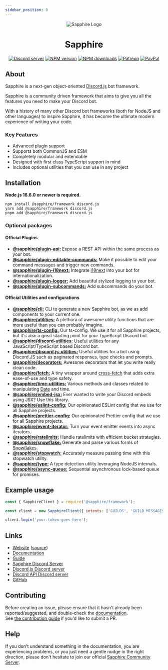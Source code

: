 ```yaml
---
sidebar_position: 0
---
```


<div align="center">

![Sapphire Logo](https://cdn.skyra.pw/gh-assets/sapphire-banner.png)

# Sapphire

[![Discord server](https://img.shields.io/discord/737141877803057244?color=5865F2&logo=discord&logoColor=white)](https://discord.gg/djs)
[![NPM version](https://img.shields.io/npm/v/@sapphire/framework?color=crimson&label=NPM%20Version&logo=npm)](https://www.npmjs.com/package/@favware/graphql-pokemon)
[![NPM downloads](https://img.shields.io/npm/dt/@sapphire/framework.svg?label=NPM%20Downloads&logo=npm)](https://www.npmjs.com/package/@sapphire/framework)
[![Patreon](https://img.shields.io/badge/patreon-donate-brightgreen.svg?label=Patreon&logo=patreon&colorB=F96854&style=flat-square&link=https://sapphirejs.dev/patreon)](https://sapphirejs.dev/patreon)
[![PayPal](https://img.shields.io/badge/paypal-donate-brightgreen.svg?label=Paypal&logo=paypal&colorB=00457C&style=flat-square&link=https://sapphirejs.dev/paypal)](https://sapphirejs.dev/paypal)

</div>

## About

Sapphire is a next-gen object-oriented [Discord.js](https://discord.js.org/) bot framework.

Sapphire is a community driven framework that aims to give you all the features you need to make your Discord bot.

With a history of many other Discord bot frameworks (both for NodeJS and other languages) to inspire Sapphire, it has become the ultimate modern experience of writing your code.

### Key Features

- Advanced plugin support
- Supports both CommonJS and ESM
- Completely modular and extendable
- Designed with first class TypeScript support in mind
- Includes optional utilities that you can use in any project

## Installation

**Node.js 16.6.0 or newer is required.**  

```sh-session
npm install @sapphire/framework discord.js
yarn add @sapphire/framework discord.js
pnpm add @sapphire/framework discord.js
```

### Optional packages

#### Official Plugins

- [**@sapphire/plugin-api:**](https://www.npmjs.com/package/@sapphire/plugin-api) Expose a REST API within the same process as your bot.
- [**@sapphire/plugin-editable-commands:**](https://www.npmjs.com/package/@sapphire/plugin-editable-commands) Make it possible to edit your command messages and trigger new commands.
- [**@sapphire/plugin-i18next:**](https://www.npmjs.com/package/@sapphire/plugin-i18next) Integrate [i18next](https://i18next.com) into your bot for internationalization.
- [**@sapphire/plugin-logger:**](https://www.npmjs.com/package/@sapphire/plugin-logger) Add beautiful stylized logging to your bot.
- [**@sapphire/plugin-subcommands:**](https://www.npmjs.com/package/@sapphire/plugin-subcommands) Add subcommands do your bot.

#### Official Utilities and configurations

- [**@sapphire/cli:**](https://www.npmjs.com/package/@sapphire/cli) CLI to generate a new Sapphire bot, as we as add components to your current one.
- [**@sapphire/utilities:**](https://www.npmjs.com/package/@sapphire/utilities) A plethora of awesome utility functions that are more useful than you can probably imagine.
- [**@sapphire/ts-config:**](https://www.npmjs.com/package/@sapphire/ts-config) Our ts-config. We use it for all Sapphire projects, but it's also a great starting point for your TypeScript Discord bot.
- [**@sapphire/discord-utilities:**](https://www.npmjs.com/package/@sapphire/discord-utilities) Useful utilities for any JavaScript/TypeScript based Discord bot.
- [**@sapphire/discord.js-utilities:**](https://www.npmjs.com/package/@sapphire/discord.js-utilities) Useful utilities for a bot using Discord.JS such as paginated responses, type checks and prompts.
- [**@sapphire/decorators:**](https://www.npmjs.com/package/@sapphire/decorators) Awesome decorators that let you write really clean code.
- [**@sapphire/fetch:**](https://www.npmjs.com/package/@sapphire/fetch) A tiny wrapper around [cross-fetch](https://npmjs.com/package/cross-fetch) that adds extra ease-of-use and type safety.
- [**@sapphire/time-utilities:**](https://www.npmjs.com/package/@sapphire/time-utilities) Various methods and classes related to manipulating [Date](https://developer.mozilla.org/en-US/docs/Web/JavaScript/Reference/Global_Objects/Date) and time.
- [**@sapphire/embed-jsx:**](https://www.npmjs.com/package/@sapphire/embed-jsx) Ever wanted to write your Discord embeds using JSX? Use this library.
- [**@sapphire/eslint-config:**](https://www.npmjs.com/package/@sapphire/eslint-config) Our opinionated ESLint config that we use for all Sapphire projects.
- [**@sapphire/prettier-config:**](https://www.npmjs.com/package/@sapphire/prettier-config) Our opinionated Prettier config that we use for all Sapphire projects.
- [**@sapphire/event-iterator:**](https://www.npmjs.com/package/@sapphire/event-iterator) Turn your event emitter events into async iterators.
- [**@sapphire/ratelimits:**](https://www.npmjs.com/package/@sapphire/ratelimits) Handle ratelimits with efficient bucket strategies.
- [**@sapphire/snowflake:**](https://www.npmjs.com/package/@sapphire/snowflake) Generate and parse various forms of [Snowflakes](https://betterprogramming.pub/uuid-generation-snowflake-identifiers-unique-2aed8b1771bc).
- [**@sapphire/stopwatch:**](https://www.npmjs.com/package/@sapphire/stopwatch) Accurately measure passing time with this stopwatch utility.
- [**@sapphire/type:**](https://www.npmjs.com/package/@sapphire/type) A type detection utility leveraging NodeJS internals.
- [**@sapphire/async-queue:**](https://www.npmjs.com/package/@sapphire/async-queue) Sequential asynchronous lock-based queue for promises.

## Example usage

```js
const { SapphireClient } = require('@sapphire/framework');

const client = new SapphireClient({ intents: ['GUILDS', 'GUILD_MESSAGES'] });

client.login('your-token-goes-here');
```

## Links

- [Website](https://sapphirejs.dev) ([source](https://github.com/sapphiredev/website))
- [Documentation](https://sapphirejs.dev/docs/General/Welcome)
- [Guide](https://sapphirejs.dev/docs/guide)
- [Sapphire Discord Server](https://sapphirejs.dev/discord)
- [Discord.js Discord server](https://discord.gg/djs)
- [Discord API Discord server](https://discord.gg/discord-api)
- [GitHub](https://github.com/sapphiredev/)

## Contributing

Before creating an issue, please ensure that it hasn't already been reported/suggested, and double-check the
[documentation](https://sapphirejs.dev/docs/General/Welcome).  
See [the contribution guide](https://github.com/sapphiredev/readme/blob/main/CONTRIBUTING.md) if you'd like to submit a PR.

## Help

If you don't understand something in the documentation, you are experiencing problems, or you just need a gentle
nudge in the right direction, please don't hesitate to join our official [Sapphire Community Server](https://sapphirejs.dev/discord).